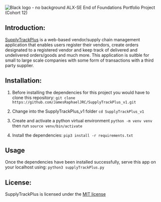 ![Black logo - no background](https://github.com/JamesRaphaelJRC/SupplyTrackPlus_v1/assets/122796226/d0daf6e2-3aca-45a0-a46f-edb3a0c001e1)
ALX-SE End of Foundations Portfolio Project (Cohort 12)

## Introduction:
[SupplyTrackPlus](https://supplytrackplus.me) is a web-based vendor/supply chain management application that enables users register their vendors, create orders designated to a registered vendor and keep track of delivered and undelivered orders/goods and much more. This application is suitble for small to large scale companies with some form of transactions with a third party supplier.

## Installation:
1. Before installing the dependencies for this project you would have to clone this repository:
`git clone https://github.com/JamesRaphaelJRC/SupplyTrackPlus_v1.git`

2. Change into the SupplyTrackPlus_v1 folder
`cd SupplyTrackPlus_v1`

3. Create and activate a python virtual environment
`python -m venv venv` then run
`source venv/bin/activate` 

4. Install the dependencies:
   `pip3 install -r requirements.txt`

## Usage
Once the dependencies have been installed successfully, serve this app on your localhost using:
`python3 supplyTrackPlus.py`

## License:
SupplyTrackPlus is licensed under the [MIT license](https://github.com/JamesRaphaelJRC/SupplyTrackPlus_v1/blob/main/LICENSE)
